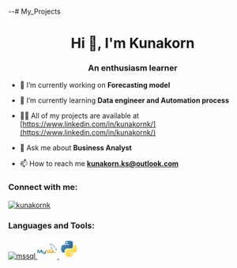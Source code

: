 --# My_Projects
<h1 align="center">Hi 👋, I'm Kunakorn</h1>
<h3 align="center">An enthusiasm learner</h3>

- 🔭 I’m currently working on **Forecasting model**

- 🌱 I’m currently learning **Data engineer and Automation process**

- 👨‍💻 All of my projects are available at [https://www.linkedin.com/in/kunakornk/](https://www.linkedin.com/in/kunakornk/)

- 💬 Ask me about **Business Analyst**

- 📫 How to reach me **kunakorn.ks@outlook.com**

<h3 align="left">Connect with me:</h3>
<p align="left">
<a href="https://linkedin.com/in/kunakornk" target="blank"><img align="center" src="https://raw.githubusercontent.com/rahuldkjain/github-profile-readme-generator/master/src/images/icons/Social/linked-in-alt.svg" alt="kunakornk" height="30" width="40" /></a>
</p>

<h3 align="left">Languages and Tools:</h3>
<p align="left"> <a href="https://www.microsoft.com/en-us/sql-server" target="_blank" rel="noreferrer"> <img src="https://www.svgrepo.com/show/303229/microsoft-sql-server-logo.svg" alt="mssql" width="40" height="40"/> </a> <a href="https://www.mysql.com/" target="_blank" rel="noreferrer"> <img src="https://raw.githubusercontent.com/devicons/devicon/master/icons/mysql/mysql-original-wordmark.svg" alt="mysql" width="40" height="40"/> </a> <a href="https://www.python.org" target="_blank" rel="noreferrer"> <img src="https://raw.githubusercontent.com/devicons/devicon/master/icons/python/python-original.svg" alt="python" width="40" height="40"/> </a> </p>
